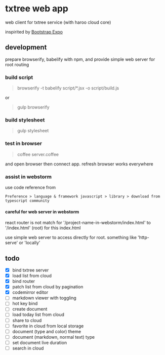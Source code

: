 # txtree web app

web client for txtree service (with haroo cloud core)

inspirited by [Bootstrap Expo](http://expo.getbootstrap.com/)

## development

prepare browserify, babelify with npm, and provide simple web server for root routing

### build script

> browserify -t babelify  script/*.jsx -o script/build.js

or 

> gulp browserify

### build stylesheet

> gulp stylesheet

### test in browser

> coffee server.coffee

and open browser then connect app. refresh browser works everywhere

### assist in webstorm

use code reference from 

    Preference > language & framework javascript > library > download from typescript community
    
#### careful for web server in webstorm

react router is not match for '/project-name-in-webstorm/index.html' to '/index.html' (root) for this index.html

use simple web server to access directly for root. something like 'http-serve' or 'locally' 
    
## todo

- [x] bind txtree server
- [x] load list from cloud
- [x] bind router
- [x] patch list from cloud by pagination
- [x] codemirror editor
- [ ] markdown viewer with toggling
- [ ] hot key bind
- [ ] create document
- [ ] load today list from cloud
- [ ] share to cloud
- [ ] favorite in cloud from local storage
- [ ] document (type and color) theme
- [ ] document (markdown, normal text) type
- [ ] set document live duration
- [ ] search in cloud
